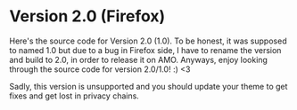 # Version 2.0 (Firefox)
Here's the source code for Version 2.0 (1.0). To be honest, it was supposed to named 1.0 but due to a bug in Firefox side, I have to rename the version and build to 
2.0, in order to release it on AMO. Anyways, enjoy looking through the source code for version 2.0/1.0! :) <3

Sadly, this version is unsupported and you should update your theme to get fixes and get lost in privacy chains. 









